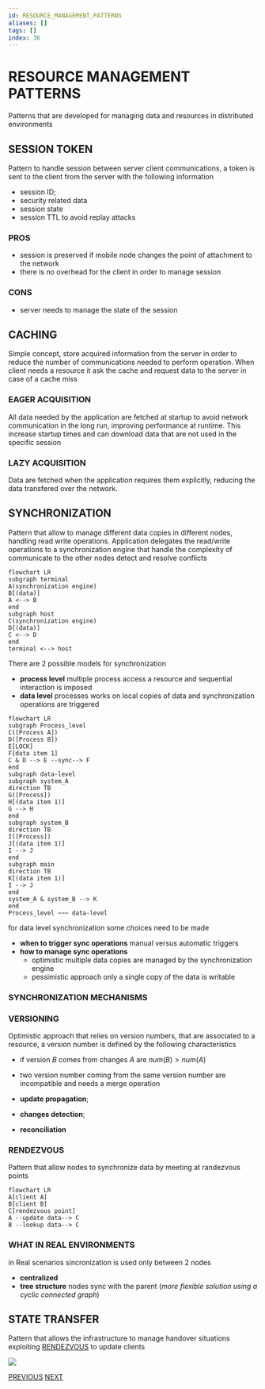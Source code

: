 ```yaml
---
id: RESOURCE_MANAGEMENT_PATTERNS
aliases: []
tags: []
index: 36
---
```


# RESOURCE MANAGEMENT PATTERNS

Patterns that are developed for managing data and resources in distributed environments
## SESSION TOKEN

Pattern to handle session between server client communications, a token is sent to the client from the server with the following information

- session ID;
- security related data
- session state
- session TTL to avoid replay attacks

### PROS

- session is preserved if mobile node changes the point of attachment to the network
- there is no overhead for the client in order to manage session

### CONS

- server needs to manage the state of the session

## CACHING

Simple concept, store acquired information from the server in order to reduce the number of communications needed to perform operation.
When client needs a resource it ask the cache and request data to the server in case of a cache miss

### EAGER ACQUISITION

All data needed by the application are fetched at startup to avoid network communication in the long run, improving performance at runtime.
This increase startup times and can download data that are not used in the specific session

### LAZY ACQUISITION

Data are fetched when the application requires them explicitly, reducing the data transfered over the network.

## SYNCHRONIZATION

Pattern that allow to manage different data copies in different nodes, handling read write operations.
Application delegates the read/write operations to a synchronization engine that handle the complexity of communicate to the other nodes detect and resolve conflicts

```mermaid
flowchart LR
subgraph terminal
A(synchronization engine)
B[(data)]
A <--> B
end
subgraph host
C(synchronization engine)
D[(data)]
C <--> D
end
terminal <--> host
```

There are 2 possible models for synchronization

- **process level** multiple process access a resource and sequential interaction is imposed
- **data level** processes works on local copies of data and synchronization operations are triggered

```mermaid
flowchart LR
subgraph Process_level
C([Process A])
D([Process B])
E[LOCK]
F[data item 1]
C & D --> E --sync--> F
end
subgraph data-level
subgraph system_A
direction TB
G([Process])
H[(data item 1)]
G --> H
end
subgraph system_B
direction TB
I([Process])
J[(data item 1)]
I --> J
end
subgraph main
direction TB
K[(data item 1)]
I --> J
end
system_A & system_B --> K
end
Process_level ~~~ data-level
```

for data level synchronization some choices need to be made

- **when to trigger sync operations** manual versus automatic triggers
- **how to manage sync operations**
	- optimistic multiple data copies are managed by the synchronization engine
	- pessimistic approach only a single copy of the data is writable

### SYNCHRONIZATION MECHANISMS

### VERSIONING

Optimistic approach that relies on version numbers, that are associated to a resource, a version number is defined by the following characteristics
- if version $B$ comes from changes $A$ are $num(B) > num(A)$
- two version number coming from the same version number are incompatible and needs a merge operation

- **update propagation**;
- **changes detection**;
- **reconciliation**
### RENDEZVOUS

Pattern that allow nodes to synchronize data by meeting at randezvous points

```mermaid
flowchart LR
A[client A]
B[client B]
C[rendezvous point]
A --update data--> C
B --lookup data--> C
```

### WHAT IN REAL ENVIRONMENTS

in Real scenarios sincronization is used only between 2 nodes
- **centralized**
- **tree structure** nodes sync with the parent (*more flexible solution using a cyclic connected graph*)

## STATE TRANSFER

Pattern that allows the infrastructure to manage handover situations exploiting [RENDEZVOUS](#RENDEZVOUS) to update clients

![](Pasted%20image%2020240608191524.png)

[PREVIOUS](DISTRIBUTION_PATTERNS.md) [NEXT](COMMUNICATION_PATTERNS.md)
